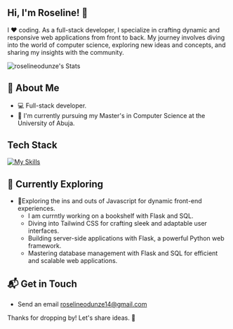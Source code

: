 ## Hi, I'm Roseline! 👋

I ❤️ coding. As a full-stack developer, I specialize in crafting dynamic and responsive web applications from front to back. My journey involves diving into the world of computer science, exploring new ideas and concepts, and sharing my insights with the community.

![roselineodunze's Stats](https://github-readme-stats.vercel.app/api?username=roselineodunze&theme=vue-dark&show_icons=true&hide_border=true&count_private=true)

## 🚀 About Me

- 💻 Full-stack developer.
- 🔭 I'm currently pursuing my Master's in Computer Science at the University of Abuja.

## Tech Stack
[![My Skills](https://skillicons.dev/icons?i=py,html,css,wordpress,bootstrap,js,express,flask,nodejs)](https://skillicons.dev)

## 🌱 Currently Exploring

- 🚀Exploring the ins and outs of Javascript for dynamic front-end experiences.
  - I am currntly working on a bookshelf with Flask and SQL.
  - Diving into Tailwind CSS for crafting sleek and adaptable user interfaces.
  - Building server-side applications with Flask, a powerful Python web framework.
  - Mastering database management with Flask and SQL for efficient and scalable web applications.

## 📬 Get in Touch

- Send an email roselineodunze14@gmail.com

Thanks for dropping by! Let's share ideas. 🚀

<!--
**roselineodunze/roselineodunze** is a ✨ _special_ ✨ repository because its `README.md` (this file) appears on your GitHub profile.

Here are some ideas to get you started:

- 🔭 I’m currently working on ...
- 🌱 I’m currently learning ...
- 👯 I’m looking to collaborate on ...
- 🤔 I’m looking for help with ...
- 💬 Ask me about ...
- 📫 How to reach me: ...
- 😄 Pronouns: ...
- ⚡ Fun fact: ...
-->
